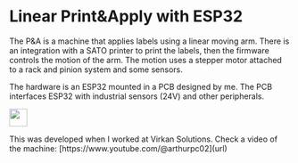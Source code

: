 # Linear Print&Apply with ESP32
The P&A is a machine that applies labels using a linear moving arm. There is an integration with a SATO printer to print the labels, then the firmware controls the motion of the arm. The motion uses a stepper motor attached to a rack and pinion system and some sensors.

The hardware is an ESP32 mounted in a PCB designed by me. The PCB interfaces ESP32 with industrial sensors (24V) and other peripherals.


<p align="left"> <a href="[https://www.youtube.com/@arthurpc02]([https://youtu.be/vXXFXEplgdo?si=SmpnFkRqYCdWM27m](https://www.youtube.com/@arthurpc02))" target="_blank" rel="noreferrer"> <picture> <source media="(prefers-color-scheme: dark)" srcset="https://raw.githubusercontent.com/danielcranney/readme-generator/main/public/icons/socials/youtube-dark.svg" /> <source media="(prefers-color-scheme: light)" srcset="https://raw.githubusercontent.com/danielcranney/readme-generator/main/public/icons/socials/youtube.svg" /> <img src="https://raw.githubusercontent.com/danielcranney/readme-generator/main/public/icons/socials/youtube.svg" width="32" height="32" /> </picture> </a></p>
This was developed when I worked at Virkan Solutions. Check a video of the machine:
[https://www.youtube.com/@arthurpc02](url)
